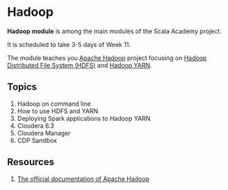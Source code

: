 # Hadoop

**Hadoop module** is among the main modules of the Scala Academy project.

It is scheduled to take 3-5 days of Week 11.

The module teaches you [Apache Hadoop](https://hadoop.apache.org/) project focusing on [Hadoop Distributed File System (HDFS)](https://hadoop.apache.org/docs/current/hadoop-project-dist/hadoop-hdfs/HdfsDesign.html) and [Hadoop YARN](https://hadoop.apache.org/docs/current/hadoop-yarn/hadoop-yarn-site/YARN.html).

## Topics

1. Hadoop on command line
1. How to use HDFS and YARN
1. Deploying Spark applications to Hadoop YARN
1. Cloudera 6.3
1. Cloudera Manager
1. CDP Sandbox

## Resources

1. [The official documentation of Apache Hadoop](https://hadoop.apache.org/docs/stable/index.html)
